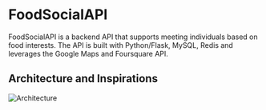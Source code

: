 # FoodSocialAPI
FoodSocialAPI is a backend API that supports meeting individuals based on food interests. The API is built with Python/Flask, MySQL, Redis and leverages the Google Maps and Foursquare API.

## Architecture and Inspirations
<img src='https://github.com/udacity/APIs/blob/master/Final%20Project/FinalProject.pdf' title='Architecture' width='' alt='Architecture' />

